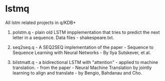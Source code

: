 # lstmq
All lstm related projects in q/KDB+

1. polstm.q - plain old LSTM impplementation that tries to predict the next letter in  a sequence. Data files - shakespeare.txt.

2. seq2seq.q - A SEQ2SEQ implementation of the paper - Sequence to Sequence Learning with Neural Networks - By Ilya Sutskever, et al.

3. bilstmatt.q - a bidirectional LSTM with "attention" - applied to machine translation. - from the paper - Neural Machine Translation 
by jointly learning to align and translate - by Bengio, Bahdanau and Cho. 
